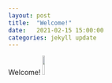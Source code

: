 ```yaml
---
layout: post
title:  "Welcome!"
date:   2021-02-15 15:00:00
categories: jekyll update
---
```

Welcome!
<a href="{{ site.baseurl}}/index.html"><img src="https://archive.org/download/uncivunsci_launch/uncivunsci_launch.png" height="10%"></a>

